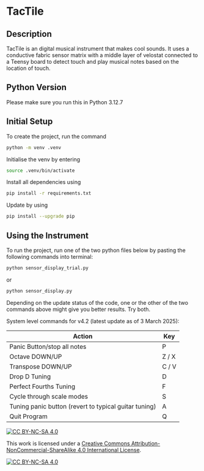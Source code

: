 # TacTile

## Description
TacTile is an digital musical instrument that makes cool sounds. It uses a conductive fabric sensor matrix with a middle layer of velostat connected to a Teensy board to detect touch and play musical notes based on the location of touch.

## Python Version
Please make sure you run this in Python 3.12.7

## Initial Setup
To create the project, run the command 
```bash
python -m venv .venv
```

Initialise the venv by entering
```bash
source .venv/bin/activate
```

Install all dependencies using
```bash
pip install -r requirements.txt
```

Update by using
```bash
pip install --upgrade pip
```

## Using the Instrument
To run the project, run one of the two python files below by pasting the following commands into terminal:
```bash
python sensor_display_trial.py
```
or
```bash
python sensor_display.py
```
Depending on the update status of the code, one or the other of the two commands above might give you better results. Try both.

System level commands for v4.2 (latest update as of 3 March 2025):

| Action                      | Key   |
| --------------------------- | ----- |
| Panic Button/stop all notes | P     |
| Octave DOWN/UP              | Z / X |
| Transpose DOWN/UP           | C / V |
| Drop D Tuning               | D     |
| Perfect Fourths Tuning      | F     |
| Cycle through scale modes   | S     |
| Tuning panic button (revert to typical guitar tuning)                       | A     |
| Quit Program                | Q     |


[![CC BY-NC-SA 4.0][cc-by-nc-sa-shield]][cc-by-nc-sa]

This work is licensed under a
[Creative Commons Attribution-NonCommercial-ShareAlike 4.0 International License][cc-by-nc-sa].

[![CC BY-NC-SA 4.0][cc-by-nc-sa-image]][cc-by-nc-sa]

[cc-by-nc-sa]: http://creativecommons.org/licenses/by-nc-sa/4.0/
[cc-by-nc-sa-image]: https://licensebuttons.net/l/by-nc-sa/4.0/88x31.png
[cc-by-nc-sa-shield]: https://img.shields.io/badge/License-CC%20BY--NC--SA%204.0-lightgrey.svg